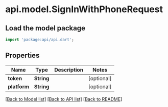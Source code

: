 # api.model.SignInWithPhoneRequest

## Load the model package
```dart
import 'package:api/api.dart';
```

## Properties
Name | Type | Description | Notes
------------ | ------------- | ------------- | -------------
**token** | **String** |  | [optional] 
**platform** | **String** |  | [optional] 

[[Back to Model list]](../README.md#documentation-for-models) [[Back to API list]](../README.md#documentation-for-api-endpoints) [[Back to README]](../README.md)


